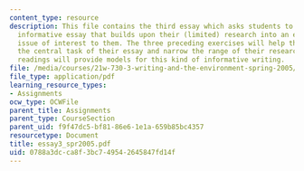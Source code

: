 ```yaml
---
content_type: resource
description: This file contains the third essay which asks students to write a ten-page
  informative essay that builds upon their (limited) research into an environmental
  issue of interest to them. The three preceding exercises will help them identify
  the central task of their essay and narrow the range of their research. The associated
  readings will provide models for this kind of informative writing.
file: /media/courses/21w-730-3-writing-and-the-environment-spring-2005/0788a3dcca8f3bc749542645847fd14f_essay3_spr2005.pdf
file_type: application/pdf
learning_resource_types:
- Assignments
ocw_type: OCWFile
parent_title: Assignments
parent_type: CourseSection
parent_uid: f9f47dc5-bf81-86e6-1e1a-659b85bc4357
resourcetype: Document
title: essay3_spr2005.pdf
uid: 0788a3dc-ca8f-3bc7-4954-2645847fd14f
---
```

